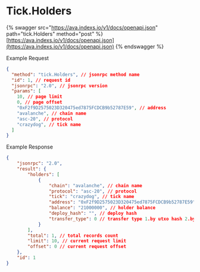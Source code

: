 # Tick.Holders

{% swagger src="https://ava.indexs.io/v1/docs/openapi.json" path="tick.Holders" method="post" %}
[https://ava.indexs.io/v1/docs/openapi.json](https://ava.indexs.io/v1/docs/openapi.json)
{% endswagger %}

Example Request

```json
{
  "method": "tick.Holders", // jsonrpc method name
  "id": 1, // request id
  "jsonrpc": "2.0", // jsonrpc version
  "params": [
    10, // page limit
    0, // page offset
    "0xF2f9D2575023D320475ed7875FCDCB9b52787E59", // address
    "avalanche", // chain name
    "asc-20", // protocol
    "crazydog", // tick name
  ]
}
```

Example Response

```json
{
    "jsonrpc": "2.0",
    "result": {
        "holders": [
            {
                "chain": "avalanche", // chain name
                "protocol": "asc-20", // protocol 
                "tick": "crazydog", // tick name
                "address": "0xF2f9D2575023D320475ed7875FCDCB9b52787E59", // holder address
                "balance": "21000000", // holder balance
                "deploy_hash": "", // deploy hash
                "transfer_type": 0 // transfer type 1.by utxo hash 2.by balance
            }
        ],
        "total": 1, // total records count
        "limit": 10, // current request limit
        "offset": 0 // current request offset
    },
    "id": 1
}
```
